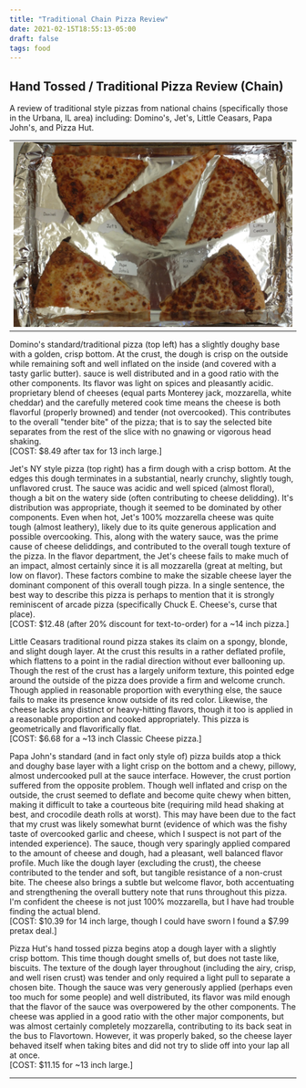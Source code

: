 ```yaml
---
title: "Traditional Chain Pizza Review"
date: 2021-02-15T18:55:13-05:00
draft: false
tags: food
---
```


## Hand Tossed / Traditional Pizza Review (Chain)

A review of traditional style pizzas from national chains (specifically those in the Urbana, IL area) including: Domino's, Jet's, Little Ceasars, Papa John's, and Pizza Hut.

<table style="width:100%">
  <tr>
    <td>
      <img src="/assets/posts/traditional_chain/TraditionalChain.jpg">
    </td>
  </tr>
</table>

<span class="themecolor">Domino's</span> standard/traditional pizza (top left) has a slightly doughy base with a golden, crisp bottom.
At the crust, the dough is crisp on the outside while remaining soft and well inflated on the inside (and covered with a tasty garlic butter).
sauce is well distributed and in a good ratio with the other components.
Its flavor was light on spices and pleasantly acidic.
proprietary blend of cheeses (equal parts Monterey jack, mozzarella, white cheddar) and the carefully metered cook time means the cheese is both flavorful (properly browned) and tender (not overcooked).
This contributes to the overall "tender bite" of the pizza; that is to say the selected bite separates from the rest of the slice with no gnawing or vigorous head shaking.
<br>
[COST: $8.49 after tax for 13 inch large.]

<span class="themecolor">Jet's</span> NY style pizza (top right) has a firm dough with a crisp bottom.
At the edges this dough terminates in a substantial, nearly crunchy, slightly tough, unflavored crust.
The sauce was acidic and well spiced (almost floral), though a bit on the watery side (often contributing to cheese delidding).
It's distribution was appropriate, though it seemed to be dominated by other components.
Even when hot, Jet's 100% mozzarella cheese was quite tough (almost leathery), likely due to its quite generous application and possible overcooking.
This, along with the watery sauce, was the prime cause of cheese deliddings, and contributed to the overall tough texture of the pizza.
In the flavor department, the Jet's cheese fails to make much of an impact, almost certainly since it is all mozzarella (great at melting, but low on flavor).
These factors combine to make the sizable cheese layer the dominant component of this overall tough pizza.
In a single sentence, the best way to describe this pizza is perhaps to mention that it is strongly reminiscent of arcade pizza (specifically Chuck E. Cheese's, curse that place).
<br>
[COST: $12.48 (after 20% discount for text-to-order) for a ~14 inch pizza.]

<span class="themecolor">Little Ceasars</span> traditional round pizza stakes its claim on a spongy, blonde, and slight dough layer.
At the crust this results in a rather deflated profile, which flattens to a point in the radial direction without ever ballooning up.
Though the rest of the crust has a largely uniform texture, this pointed edge around the outside of the pizza does provide a firm and welcome crunch. 
Though applied in reasonable proportion with everything else, the sauce fails to make its presence know outside of its red color.
Likewise, the cheese lacks any distinct or heavy-hitting flavors, though it too is applied in a reasonable proportion and cooked appropriately.
This pizza is geometrically and flavorifically flat.
<br>
[COST: $6.68 for a ~13 inch Classic Cheese pizza.]

<span class="themecolor">Papa John's</span> standard (and in fact only style of) pizza builds atop a thick and doughy base layer with a light crisp on the bottom and a chewy, pillowy, almost undercooked pull at the sauce interface.
However, the crust portion suffered from the opposite problem.
Though well inflated and crisp on the outside, the crust seemed to deflate and become quite chewy when bitten, making it difficult to take a courteous bite (requiring mild head shaking at best, and crocodile death rolls at worst).
This may have been due to the fact that my crust was likely somewhat burnt (evidence of which was the fishy taste of overcooked garlic and cheese, which I suspect is not part of the intended experience).
The sauce, though very sparingly applied compared to the amount of cheese and dough, had a pleasant, well balanced flavor profile.
Much like the dough layer (excluding the crust), the cheese contributed to the tender and soft, but tangible resistance of a non-crust bite.
The cheese also brings a subtle but welcome flavor, both accentuating and strengthening the overall buttery note that runs throughout this pizza.
I'm confident the cheese is not just 100% mozzarella, but I have had trouble finding the actual blend.
<br>
[COST: $10.39 for 14 inch large, though I could have sworn I found a $7.99 pretax deal.]

<span class="themecolor">Pizza Hut's</span> hand tossed pizza begins atop a dough layer with a slightly crisp bottom.
This time though dought smells of, but does not taste like, biscuits.
The texture of the dough layer throughout (including the airy, crisp, and well risen crust) was tender and only required a light pull to separate a chosen bite.
Though the sauce was very generously applied (perhaps even too much for some people) and well distributed, its flavor was mild enough that the flavor of the sauce was overpowered by the other components.
The cheese was applied in a good ratio with the other major components, but was almost certainly completely mozzarella, contributing to its back seat in the bus to Flavortown.
However, it was properly baked, so the cheese layer behaved itself when taking bites and did not try to slide off into your lap all at once.
<br>
[COST: $11.15 for ~13 inch large.]

---
